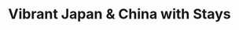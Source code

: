 ---
category: far-east-and-asia
title: Vibrant Japan & China with Stays
class: vibrant-japan-and-china-with-stays
cruiseline: Holland America Line – ms Volendam
special-info: 2nt Hotel stay in Tokyo & Hong Kong + mt. Fuji & Hakone Tour
price: 2549
nights: 20
cruise-url: http://www.planetcruise.co.uk/holland-america-line-cruises/ms-volendam/10-October-2016/108095?referrersiteid=970
---